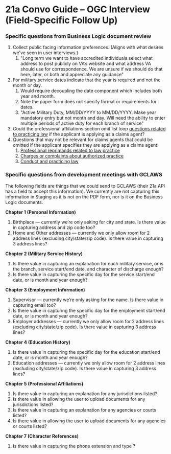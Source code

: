 # 21a Convo Guide – OGC Interview (Field-Specific Follow Up)

### Specific questions from Business Logic document review
1. Collect public facing information preferences. (Aligns with what desires we've seen in user interviews.)
    1. "Long term we want to have accredited individuals select what address to post publicly on VA’s website and what address VA should use for correspondence. We are unsure if we should do that here, later, or both and appreciate any guidance"
2. For military service dates indicate that the year is required and not the month or day.
    1. Would require decoupling the date component which includes both year and month.
    2. Note the paper form does not specify format or requirements for dates.
    3. "Active Military Duty, MM/DD/YYYY to MM/DD/YYYY. Make year mandatory entry but not month and day. Will need the ability to enter multiple periods of active duty for each branch of service"
3. Could the professional affiliations section omit list loop [questions related to practicing law](https://www.figma.com/design/2afIGOMII0uRI5ck1dWo1w/ARF---Form-21a---Apply-for-Accreditation--CA---Attorneys-?node-id=1509-182146&t=c9eEe0Bjg405G3Fb-11) if the applicant is applying as a claims agent?
4. Questions that may not be relevant for claims agents that could be omitted if the applicant specifies they are applying as a claims agent:
    1. [Professional reprimands related to law practice](https://www.figma.com/design/2afIGOMII0uRI5ck1dWo1w/ARF---Form-21a---Apply-for-Accreditation--CA---Attorneys-?node-id=1026-24052&t=c9eEe0Bjg405G3Fb-11)
    2. [Charges or complaints about authorized practice](https://www.figma.com/design/2afIGOMII0uRI5ck1dWo1w/ARF---Form-21a---Apply-for-Accreditation--CA---Attorneys-?node-id=3791-403477&t=c9eEe0Bjg405G3Fb-11)
    3. [Conduct and practicing law](https://www.figma.com/design/2afIGOMII0uRI5ck1dWo1w/ARF---Form-21a---Apply-for-Accreditation--CA---Attorneys-?node-id=3787-348432&t=c9eEe0Bjg405G3Fb-11)
  
### Specific questions from development meetings with GCLAWS
The following fields are things that we could send to GCLAWS (their 21a API has a field to accept this information). We currently are not capturing this information in Staging as it is not on the PDF form, nor is it on the Business Logic documents.

**Chapter 1 (Personal Information)**

1. Birthplace — currently we’re only asking for city and state. Is there value in capturing address and zip code too?
2. Home and Other addresses — currently we only allow room for 2 address lines (excluding city/state/zip code). Is there value in capturing 3 address lines?

**Chapter 2 (Military Service History)**

1. Is there value in capturing an explanation for each military service, or is the branch, service start/end date, and character of discharge enough? 
2. Is there value in capturing the specific day for the service start/end date, or is month and year enough?

**Chapter 3 (Employment Information)**

1. Supervisor — currently we’re only asking for the name. Is there value in capturing email too?
2. Is there value in capturing the specific day for the employment start/end date, or is month and year enough?
3. Employer addresses — currently we only allow room for 2 address lines (excluding city/state/zip code). Is there value in capturing 3 address lines?

**Chapter 4 (Education History)**

1. Is there value in capturing the specific day for the education start/end date, or is month and year enough?
2. Education addresses — currently we only allow room for 2 address lines (excluding city/state/zip code). Is there value in capturing 3 address lines?

**Chapter 5 (Professional Affiliations)**

1. Is there value in capturing an explanation for any jurisdictions listed?
2. Is there value in allowing the user to upload documents for any jurisdictions listed?
3. Is there value in capturing an explanation for any agencies or courts listed?
4. Is there value in allowing the user to upload documents for any agencies or courts listed?

**Chapter 7 (Character References)**

1. Is there value in capturing the phone extension and type ?






